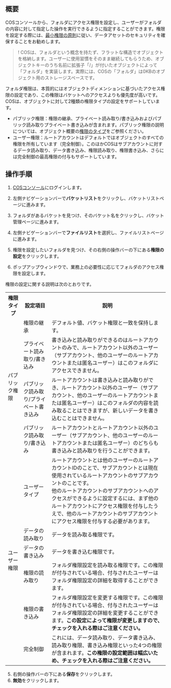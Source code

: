 ## 概要

COSコンソールから、フォルダにアクセス権限を設定し、ユーザーがフォルダの内容に対して指定した操作を実行できるように指定することができます。権限を設定する際には、[最小権限の原則](https://intl.cloud.tencent.com/document/product/436/32972)に従い、データアセットのセキュリティを確保することをお勧めします。

>! COSは、フォルダという概念を持たず、フラットな構造でオブジェクトを格納します。ユーザーに使用習慣をそのまま継続してもらうため、オブジェクトキーのうち名前に拡張子「/」が付いたオブジェクトによって「フォルダ」を実装します。実際には、COSの「フォルダ」は0KBのオブジェクト用のストレージスペースです。

フォルダ権限は、本質的にはオブジェクトディメンションに基づいたアクセス権限の設定であり、この権限はバケットへのアクセスよりも優先度が高いです。COSは、オブジェクトに対して2種類の権限タイプの設定をサポートしています。

- パブリック権限：権限の継承、プライベート読み取り/書き込みおよびパブリック読み取りプライベート書き込みが含まれます。パブリック権限の説明については、オブジェクト概要の[権限のタイプ](https://intl.cloud.tencent.com/document/product/436/13324)をご参照ください。
- ユーザー権限：ルートアカウントはデフォルトではオブジェクトのすべての権限を所有しています（完全制御）。このほかCOSはサブアカウントに対するデータ読み取り、データ書き込み、権限読み取り、権限書き込み、さらには完全制御の最高権限の付与もサポートしています。

## 操作手順

1. [COSコンソール](https://console.cloud.tencent.com/cos5)にログインします。
2. 左側ナビゲーションバーで**バケットリスト**をクリックし、バケットリストページに進みます。
3. フォルダがあるバケットを見つけ、そのバケット名をクリックし、バケット管理ページに進みます。
4. 左側ナビゲーションバーで**ファイルリスト**を選択し、ファイルリストページに進みます。
5. 権限を設定したいフォルダを見つけ、その右側の操作バーの下にある**権限の設定**をクリックします。

6. ポップアップウィンドウで、業務上の必要性に応じてフォルダのアクセス権限を設定します。

権限の設定に関する説明は次のとおりです。
<table>
   <tr>
      <th>権限タイプ</th>
      <th>設定項目</th>
      <th>説明</th>
   </tr>
   <tr>
      <td rowspan="4">パブリック権限</td>
      <td>権限の継承</td>
      <td>デフォルト値、バケット権限と一致を保持します。</td>
   </tr>
   <tr>
      <td>プライベート読み取り/書き込み</td>
      <td>書き込みと読み取りができるのはルートアカウントのみで、ルートアカウント以外のユーザー（サブアカウント、他のユーザーのルートアカウントまたは匿名ユーザー）はこのフォルダにアクセスできません。</td>
   </tr>
   <tr>
      <td>パブリック読み取り/プライベート書き込み</td>
      <td>ルートアカウントは書き込みと読み取りができ、ルートアカウント以外のユーザー（サブアカウント、他のユーザーのルートアカウントまたは匿名ユーザー）はこのフォルダの内容を読み取ることはできますが、新しいデータを書き込むことはできません。</td>
   </tr>
   <tr>
      <td>パブリック読み取り/書き込み</td>
      <td>ルートアカウントとルートアカウント以外のユーザー（サブアカウント、他のユーザーのルートアカウントまたは匿名ユーザー）のどちらも書き込みと読み取りを行うことができます。</td>
   </tr>
   <tr>
      <td rowspan="6">ユーザー権限</td>
      <td>ユーザータイプ</td>
      <td>ルートアカウントとは他のユーザーのルートアカウントIDのことで、サブアカウントとは現在使用されているルートアカウントのサブアカウントのことです。<br>他のルートアカウントのサブアカウントへのアクセスができるように設定するには、まず他のルートアカウントにアクセス権限を付与したうえで、他のルートアカウントのサブアカウントにアクセス権限を付与する必要があります。</td>
   </tr>
   <tr>
      <td>データの読み取り</td>
      <td>データを読み取る権限です。</td>
   </tr>
   <tr>
      <td>データの書き込み</td>
      <td>データを書き込む権限です。</td>
   </tr>
   <tr>
      <td>権限の読み取り</td>
      <td>フォルダ権限設定を読み取る権限です。この権限が付与されている場合、付与されたユーザーはフォルダ権限設定の詳細を取得することができます。</td>
   </tr>
   <tr>
      <td>権限の書き込み</td>
			<td>フォルダ権限設定を変更する権限です。この権限が付与されている場合、付与されたユーザーはフォルダ権限設定の詳細を変更することができます。<b>この設定によって権限が変更しますので、チェックを入れる際はご注意ください。</b></td>
   </tr>
   <tr>
      <td>完全制御</td>
      <td>これには、データ読み取り、データ書き込み、読み取り権限、書き込み権限といった4つの権限が含まれます。<b>この権限の設定範囲は幅広いため、チェックを入れる際はご注意ください。</b></td>
   </tr>
</table>





5. 右側の操作バーの下にある**保存**をクリックします。
6. **無効**をクリックします。



